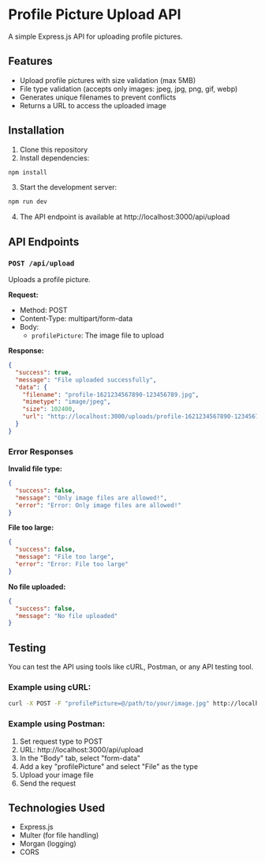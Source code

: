 # Profile Picture Upload API

A simple Express.js API for uploading profile pictures.

## Features

- Upload profile pictures with size validation (max 5MB)
- File type validation (accepts only images: jpeg, jpg, png, gif, webp)
- Generates unique filenames to prevent conflicts
- Returns a URL to access the uploaded image

## Installation

1. Clone this repository
2. Install dependencies:

```bash
npm install
```

3. Start the development server:

```bash
npm run dev
```

4. The API endpoint is available at http://localhost:3000/api/upload

## API Endpoints

### `POST /api/upload`

Uploads a profile picture.

**Request:**

- Method: POST
- Content-Type: multipart/form-data
- Body:
  - `profilePicture`: The image file to upload

**Response:**

```json
{
  "success": true,
  "message": "File uploaded successfully",
  "data": {
    "filename": "profile-1621234567890-123456789.jpg",
    "mimetype": "image/jpeg",
    "size": 102400,
    "url": "http://localhost:3000/uploads/profile-1621234567890-123456789.jpg"
  }
}
```

### Error Responses

**Invalid file type:**

```json
{
  "success": false,
  "message": "Only image files are allowed!",
  "error": "Error: Only image files are allowed!"
}
```

**File too large:**

```json
{
  "success": false,
  "message": "File too large",
  "error": "Error: File too large"
}
```

**No file uploaded:**

```json
{
  "success": false,
  "message": "No file uploaded"
}
```

## Testing

You can test the API using tools like cURL, Postman, or any API testing tool.

### Example using cURL:

```bash
curl -X POST -F "profilePicture=@/path/to/your/image.jpg" http://localhost:3000/api/upload
```

### Example using Postman:

1. Set request type to POST
2. URL: http://localhost:3000/api/upload
3. In the "Body" tab, select "form-data"
4. Add a key "profilePicture" and select "File" as the type
5. Upload your image file
6. Send the request

## Technologies Used

- Express.js
- Multer (for file handling)
- Morgan (logging)
- CORS
